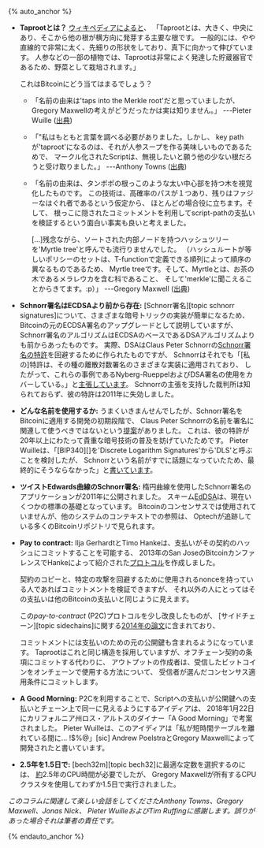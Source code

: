 {% auto_anchor %}

- **<!--what-is-a-taproot-->Taprootとは？** [ウィキペディアによると][wikipedia taproot]、
  「Taprootとは、大きく、中央にあり、そこから他の根が横方向に発芽する主要な根です。
  一般的には、やや直線的で非常に太く、先細りの形状をしており、真下に向かって伸びています。
  人参などの一部の植物では、Taprootは非常によく発達した貯蔵器官であるため、野菜として栽培されます。」

    これはBitcoinにどう当てはまるでしょう？

    - 「名前の由来は'taps into the Merkle root'だと思っていましたが、
      Gregory Maxwellの考えがどうだったかは実は知りません。」  ---Pieter Wuille ([出典][wuille taproot name])

    - 「"私はもともと言葉を調べる必要がありました。しかし、
      key pathが'taproot'になるのは、それが人参スープを作る美味しいものであるためで、
      マークル化されたScriptは、無視したいと願う他の少ない根だろうと受け取りました。」
      ---Anthony Towns ([出典][towns taproot name])

    - 「名前の由来は、タンポポの根っこのような太い中心部を持つ木を視覚化したものです。
      この技術は、高確率のパスが１つあり、残りはファジーなはぐれ者であるという仮定から、
      ほとんどの場合役に立ちます。そして、
      根っこに隠されたコミットメントを利用してscript-pathの支払いを検証するという面白い事実も良いと考えました。

      [...]残念ながら、ソートされた内部ノードを持つハッシュツリーを'Myrtle tree'と呼んでも流行りませんでした。
      （ハッシュルートが等しいポリシーのセットは、T-functionで定義できる順列によって順序の異なるものであるため、
      Myrtle treeです。そして、Myrtleとは、お茶の木であるメラレウカを含む科であること、
      そして'merkle'に聞こえることからきてます。:p）」 ---Gregory Maxwell ([出典][maxwell taproot name])

- **<!--schnorr-signatures-predate-ecdsa-->Schnorr署名はECDSAより前から存在:**
  [Schnorr署名][topic schnorr signatures]について、さまざまな暗号トリックの実装が簡単になるため、
  Bitcoinの元のECDSA署名のアップグレードとして説明していますが、
  Schnorr署名のアルゴリズムはECDSAのベースであるDSAアルゴリズムよりも前からあったものです。
  実際、DSAはClaus Peter Schnorrの[Schnorr署名の特許][schnorr patent]を回避するために作られたものですが、
  Schnorrはそれでも「[私の]特許は、その種の離散対数署名のさまざまな実装に適用されており、
  したがって、これらの事例であるNyberg-RueppelおよびDSA署名の使用をカバーしている。」と[主張しています][schnorr letter]。
  Schnorrの主張を支持した裁判所は知られておらず、彼の特許は2011年に失効しました。

- **<!--unsure-what-name-to-use-->どんな名前を使用するか:**
  うまくいきまんせんでしたが、Schnorr署名をBitcoinに適用する開発の初期段階で、
  Claus Peter Schnorrの名前を署名に関連して使うべきではないという[提案][dryja bn sigs]がありました。
  これは、彼の特許が20年以上にわたって貴重な暗号技術の普及を妨げていたためです。
  Pieter Wuilleは、「[BIP340][]を'Discrete Logarithm Signatures'から'DLS'と呼ぶことを検討したが、
  Schnorrという名前がすでに話題になっていたため、最終的にそうならなかった」と[書いています][wuille dls]。

- **<!--schnorr-signatures-for-twisted-edwards-curves-->ツイストEdwards曲線のSchnorr署名:**
  楕円曲線を使用したSchnorr署名のアプリケーションが2011年に公開されました。<!-- https://ed25519.cr.yp.to/papers.html -->
  スキーム[EdDSA][]は、現在いくつかの標準の基礎となっています。
  Bitcoinのコンセンサスでは使用されていませんが、他のシステムのコンテキストでの参照は、
  Optechが追跡している多くのBitcoinリポジトリで見られます。
  <!-- source: quick git grep -i -->

- **Pay to contract:** Ilja GerhardtとTimo Hankeは、支払いがその契約のハッシュにコミットすることを可能する、
  2013年のSan JoseのBitcoinカンファレンスでHankeによって紹介された[プロトコル][gh p2c]を作成しました。
  <!-- source: Wuille; I found some independent confirmation in dead links on Google -harding -->
  契約のコピーと、特定の攻撃を回避するために使用されるnonceを持っている人であればコミットメントを検証できますが、
  それ以外の人にとってはその支払いは他のBitcoinの支払いと同じように見えます。

    この*pay-to-contract* (P2C)プロトコルを少し改良したものが、
    [サイドチェーン][topic sidechains]に関する[2014年の論文][sidechains.pdf]に含まれており、
    <!-- Algorithm 1: GenerateCrossChainAddress -->
    コミットメントには支払いのための元の公開鍵も含まれるようになっています。
    Taprootはこれと同じ構造を採用していますが、オフチェーン契約の条項にコミットする代わりに、
    アウトプットの作成者は、受信したビットコインをオンチェーンで使用する方法について、
    受信者が選んだコンセンサス適用条件にコミットします。

- **A Good Morning:** P2Cを利用することで、Scriptへの支払いが公開鍵への支払いとチェーン上で同一に見えるようにするアイディアは、
  2018年1月22日にカリフォルニア州ロス・アルトスのダイナー「A Good Morning」で考案されました。
  Pieter Wuilleは、このアイディアは「私が短時間テーブルを離れている間に… !$%@」[sic]
  Andrew PoelstraとGregory Maxwellによって開発されたと書いています。
  <!-- personal correspondence with Wuille -harding -->

<!-- weird comment below because HTML has silly rules about anchor ids -->
- **<!--x-->2.5年を1.5日で:** [bech32m][topic bech32]に最適な定数を選択するのには、
  [約][wuille matrix elimination]2.5年のCPU時間が必要でしたが、
  Gregory Maxwellが所有するCPUクラスタを使用してわずか1.5日で実行されました。

*このコラムに関連して楽しい会話をしてくださたAnthony Towns、Gregory Maxwell、Jonas Nick、
Pieter WuilleおよびTim Ruffingに感謝します。誤りがあった場合それは筆者の責任です。*

{% endauto_anchor %}

[wikipedia taproot]: https://en.wikipedia.org/wiki/Taproot
[dryja bn sigs]: https://diyhpl.us/wiki/transcripts/discreet-log-contracts/
[bitcoin.pdf]: https://www.opencrypto.org/bitcoin.pdf
[schnorr patent]: https://patents.google.com/patent/US4995082
[ed25519]: https://ed25519.cr.yp.to/ed25519-20110926.pdf
[eddsa]: https://en.wikipedia.org/wiki/EdDSA
[gh p2c]: https://arxiv.org/abs/1212.3257
[sidechains.pdf]: https://www.blockstream.com/sidechains.pdf
[wuille matrix elimination]: https://twitter.com/pwuille/status/1335761447884713985
[wuille dls]: https://github.com/bitcoinops/bitcoinops.github.io/pull/667#discussion_r731372937
[wuille taproot name]: https://github.com/bitcoinops/bitcoinops.github.io/pull/667#discussion_r731371163
[towns taproot name]: https://github.com/bitcoinops/bitcoinops.github.io/pull/667#discussion_r731523855
[schnorr letter]: https://web.archive.org/web/19991117143502/http://grouper.ieee.org/groups/1363/letters/SchnorrMar98.html
[maxwell taproot name]: https://github.com/bitcoinops/bitcoinops.github.io/pull/667#discussion_r732189216
